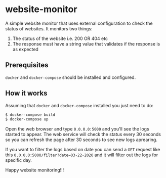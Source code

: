# website-monitor

A simple website monitor that uses external configuration to check the status of websites. It monitors two things:

1. The status of the website i.e. 200 OR 404 etc
2. The response must have a string value that validates if the response is as expected

## Prerequisites

`docker` and `docker-compose` should be installed and configured.

## How it works

Assuming that `docker`  and `docker-compose` installed you just need to do:

```sh
$ docker-compose build
$ docker-compose up
```

Open the web browser and type `0.0.0.0:5000` and you'll see the logs started to appear. The web service will check the status every 30 seconds so you can refresh the page after 30 seconds to see new logs aprearing.

If you want to filter the logs based on date you can send a `GET` request like this `0.0.0.0:5000/filter?date=03-22-2020` and it will filter out the logs for specific day. 

Happy website monitoring!!!
